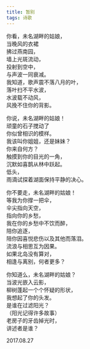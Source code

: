 ```yaml
---
title: 暂别
tags: 诗歌
---
```


你看，未名湖畔的姑娘，<br>
当晚风的衣裙<br>
拂过燕南园，<br>
墙上光斑流动，<br>
投射到空中，<br>
与声波一同衰减。<br><!--more-->
我知道，歌声震不落八月的叶，<br>
落叶扫不平水波，<br>
水波载不动风，<br>
风挽不住你的背影。<br>

你说，未名湖畔的姑娘！<br>
顽童的石子搅动了<br>
你似曾相识的模样。<br>
我该叫你姐姐，还是妹妹？<br>
你来自何方？<br>
触摸到你的目光的一角，<br>
沉默如喜鹊从林中跃起。<br>
低头，<br>
雨滴试探着湖面保持平静的决心。<br>

你不要走，未名湖畔的姑娘！<br>
等我为你撑一把伞，<br>
伞尖指向天空，<br>
指向你的乡愁，<br>
我在你的乡愁中不饮而醉，<br>
陪你追逐，<br>
陪你因喜悦悲伤以及其他而落泪。<br>
流浪与相思互为因果。<br>
如果北岛没有算对，<br>
相逢与离别，何者更多？<br>

你知道么，未名湖畔的姑娘？<br>
当波光嵌入云影，<br>
柳树蓬起一个个怀疑的形状，<br>
我想起了你的头发。<br>
是谁在过滤阳光？<br>
（阳光记得许多故事）<br>
老房子的牙齿掉光时，<br>
讲述者是谁？

2017.08.27